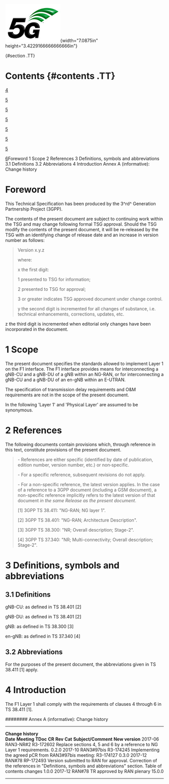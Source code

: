 ![](./media/image1.jpeg){width="7.0875in" height="3.4229166666666666in"}

  {#section .TT}

Contents {#contents .TT}
========

[4](#foreword)

[5](#scope)

[5](#references)

[5](#definitions-symbols-and-abbreviations)

[5](#definitions)

[5](#abbreviations)

[5](#introduction)

[6](#annex-a-informative-change-history)Foreword 1 Scope 2 References 3
Definitions, symbols and abbreviations 3.1 Definitions 3.2 Abbreviations
4 Introduction Annex A (informative): Change history

Foreword
========

This Technical Specification has been produced by the 3^rd^ Generation
Partnership Project (3GPP).

The contents of the present document are subject to continuing work
within the TSG and may change following formal TSG approval. Should the
TSG modify the contents of the present document, it will be re-released
by the TSG with an identifying change of release date and an increase in
version number as follows:

> Version x.y.z
>
> where:
>
> x the first digit:
>
> 1 presented to TSG for information;
>
> 2 presented to TSG for approval;
>
> 3 or greater indicates TSG approved document under change control.
>
> y the second digit is incremented for all changes of substance, i.e.
> technical enhancements, corrections, updates, etc.

z the third digit is incremented when editorial only changes have been
incorporated in the document.

1 Scope
=======

The present document specifies the standards allowed to implement Layer
1 on the F1 interface. The F1 interface provides means for
interconnecting a gNB-CU and a gNB-DU of a gNB within an NG-RAN, or for
interconnecting a gNB-CU and a gNB-DU of an en-gNB within an E-UTRAN.

The specification of transmission delay requirements and O&M
requirements are not in the scope of the present document.

In the following \'Layer 1\' and 'Physical Layer' are assumed to be
synonymous.

2 References
============

The following documents contain provisions which, through reference in
this text, constitute provisions of the present document.

> \- References are either specific (identified by date of publication,
> edition number, version number, etc.) or non‑specific.
>
> \- For a specific reference, subsequent revisions do not apply.
>
> \- For a non-specific reference, the latest version applies. In the
> case of a reference to a 3GPP document (including a GSM document), a
> non-specific reference implicitly refers to the latest version of that
> document *in the same Release as the present document*.
>
> \[1\] 3GPP TS 38.411: \"NG-RAN; NG layer 1\".
>
> \[2\] 3GPP TS 38.401: \"NG-RAN; Architecture Description\".
>
> \[3\] 3GPP TS 38.300: \"NR; Overall description; Stage-2\".
>
> \[4\] 3GPP TS 37.340: \"NR; Multi-connectivity; Overall description;
> Stage-2\".

3 Definitions, symbols and abbreviations
========================================

3.1 Definitions
---------------

gNB-CU: as defined in TS 38.401 \[2\]

gNB-DU: as defined in TS 38.401 \[2\]

gNB: as defined in TS 38.300 \[3\]

en-gNB: as defined in TS 37.340 \[4\]

3.2 Abbreviations
-----------------

For the purposes of the present document, the abbreviations given in TS
38.411 \[1\] apply.

4 Introduction
==============

The F1 Layer 1 shall comply with the requirements of clauses 4 through 6
in TS 38.411 \[1\].

######## Annex A (informative): Change history

  -------------------- ------------- ----------- -------- --------- --------- ------------------------------------------------------------------------------------------------------------------------------------------------------ -----------------
  **Change history**                                                                                                                                                                                                                 
  **Date**             **Meeting**   **TDoc**    **CR**   **Rev**   **Cat**   **Subject/Comment**                                                                                                                                    **New version**
  2017-06              RAN3-NR\#2    R3-172602                                Replace sections 4, 5 and 6 by a reference to NG Layer 1 requirements.                                                                                 0.2.0
  2017-10              RAN3\#97bis   R3-174245                                Implementing the agreed pCR from RAN3\#97bis meeting: R3-174127                                                                                        0.3.0
  2017-12              RAN\#78       RP-172493                                Version submitted to RAN for approval. Correction of the references in \"Definitions, symbols and abbreviations\" section. Table of contents changes   1.0.0
  2017-12              RAN\#78                                                TR approved by RAN plenary                                                                                                                             15.0.0
  -------------------- ------------- ----------- -------- --------- --------- ------------------------------------------------------------------------------------------------------------------------------------------------------ -----------------
